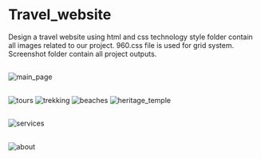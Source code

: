 # Travel_website
Design a travel website using html and css technology
style folder contain all images related to our project.
960.css file is used for grid system.
Screenshot folder contain all project outputs.

##
![main_page](https://user-images.githubusercontent.com/68778685/93025777-8b047b80-f61e-11ea-8dab-929c91e327c7.PNG)

##
![tours](https://user-images.githubusercontent.com/68778685/93025779-8cce3f00-f61e-11ea-831a-8ca4862d3fd0.PNG)
![trekking](https://user-images.githubusercontent.com/68778685/93025780-8f309900-f61e-11ea-9799-b19c62757d81.PNG)
![beaches](https://user-images.githubusercontent.com/68778685/93025775-88a22180-f61e-11ea-9807-55b82ab4261c.PNG)
![heritage_temple](https://user-images.githubusercontent.com/68778685/93025776-89d34e80-f61e-11ea-85dd-f2849bd96b9f.PNG)


##
![services](https://user-images.githubusercontent.com/68778685/93025778-8b9d1200-f61e-11ea-9962-015766321bbf.PNG)


##
![about](https://user-images.githubusercontent.com/68778685/93025772-85a73100-f61e-11ea-8b86-c30301fc8cd9.PNG)





